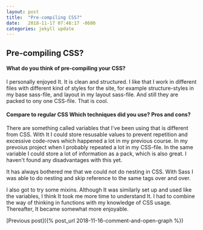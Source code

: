 ```yaml
---
layout: post
title:  "Pre-compiling CSS?"
date:   2018-11-17 07:48:17 -0600
categories: jekyll update
---
```

## Pre-compiling CSS?

#### What do you think of pre-compiling your CSS?
I personally enjoyed It. It is clean and structured. I like that I work in different files with different kind of styles for the site, for example structure-styles in my base sass-file, and layout in my layout sass-file. And still they are packed to ony one CSS-file. That is cool.

#### Compare to regular CSS Which techniques did you use? Pros and cons?
There are something called variables that I've been using that is different from CSS. With It I could store resusable values to prevent repetition and excessive code-rows which happened a lot in my previous course. In my prevoius project when I probably repeated a lot in my CSS-file. In the same variable I could store a lot of information as a pack, which is also great. I haven't found any disadvantages with this yet.

It has always bothered me that we could not do nesting in CSS. With Sass I was able to do nesting and skip reference to the same tags over and over.

I also got to try some mixins. Although It was similarly set up and used like the variables, I think It took me more time to understand It. I had to combine the way of thinking in functions with my knowledge of CSS usage. Thereafter, It became somewhat more enjoyable. 




[Previous post]({% post_url 2018-11-16-comment-and-open-graph %})

